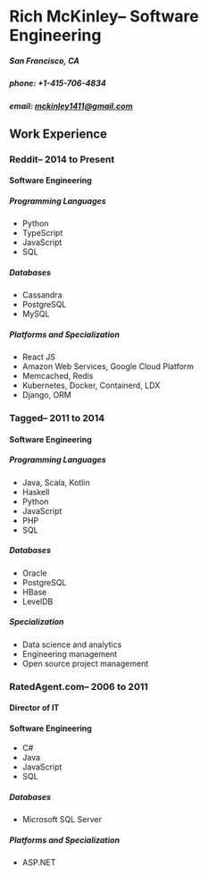 # Rich McKinley– Software Engineering
##### San Francisco, CA
##### phone: +1-415-706-4834
##### email: mckinley1411@gmail.com

## Work Experience

### Reddit– 2014 to Present
#### Software Engineering
##### Programming Languages
  * Python
  * TypeScript
  * JavaScript
  * SQL
##### Databases
  * Cassandra
  * PostgreSQL
  * MySQL
##### Platforms and Specialization
  * React JS
  * Amazon Web Services, Google Cloud Platform
  * Memcached, Redis
  * Kubernetes, Docker, Containerd, LDX
  * Django, ORM

### Tagged– 2011 to 2014
#### Software Engineering
##### Programming Languages
  * Java, Scala, Kotlin
  * Haskell
  * Python
  * JavaScript
  * PHP
  * SQL
##### Databases
  * Oracle
  * PostgreSQL
  * HBase
  * LevelDB
##### Specialization
  * Data science and analytics
  * Engineering management
  * Open source project management

### RatedAgent.com– 2006 to 2011
#### Director of IT
#### Software Engineering
  * C#
  * Java
  * JavaScript
  * SQL
##### Databases
  * Microsoft SQL Server
##### Platforms and Specialization
  * ASP.NET
